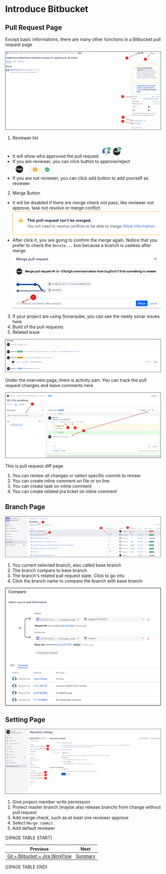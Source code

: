 # Introduce Bitbucket

## Pull Request Page

Except basic informations, there are many other functions in a Bitbucket pull request page

![bitbucket-pullrequest-page-1](images/bitbucket-pullrequest-page-1.png)

1. Reviewer list
  - It will show who approved the pull request ![bitbucket-pullrequest-page-2](images/bitbucket-pullrequest-page-2.png)
  - If you are reviewer, you can click button to approve/reject ![bitbucket-pullrequest-page-3](images/bitbucket-pullrequest-page-3.png)
  - If you are not reviewer, you can click add button to add yourself as reviewer
2. Merge Button
  -  It will be disabled if there are merge check not pass, like reviewer not approve, task not resolve or merge conflict ![bitbucket-pullrequest-conflict.png](images/bitbucket-pullrequest-conflict.png) 
  - After click it, you are going to confirm the merge again. Notice that you prefer to check the `Delete...` box because a branch is useless after merge ![bitbucket-pullrequest-merge-confirm.png](images/bitbucket-pullrequest-merge-confirm.png)
3. If your project are using Sonarqube, you can see the newly sonar issues here
4. Build of the pull requests
5. Related issue

![bitbucket-pullrequest-activity.png](images/bitbucket-pullrequest-activity.png)

Under the overview page, there is activity part. You can track the pull request changes and leave comments here

![bitbucket-pullrequest-diff.png](images/bitbucket-pullrequest-diff.png)

This is pull request diff page

1. You can review all changes or select specific commit to review
2. You can create inline comment on file or on line 
3. You can create task on inline comment
4. You can create related jira ticket on inline comment

## Branch Page

![bitbucket-branch.png](images/bitbucket-branch.png)

1. You current selected branch, also called base branch
2. The branch compare to base branch
3. The branch's related pull request state. Click to go into.
4. Click the branch name to compare the branch with base branch

![bitbucket-branch-compare.png](images/bitbucket-branch-compare.png)

## Setting Page

![bitbucket-setting.png](images/bitbucket-setting.png)

1. Give project member write permission
2. Protect master branch (maybe also release branch) from change without pull request
3. Add merge check, such as at least one reviewer approve
4. Select `Merge commit`
5. Add default reviewer

[](PAGE TABLE START)

| Previous | Next |
| --- | --- |
| [Git + Bitbucket + Jira WorkFlow](3-Workflow.md) | [Summary](5-Summary.md) |

[](PAGE TABLE END)

